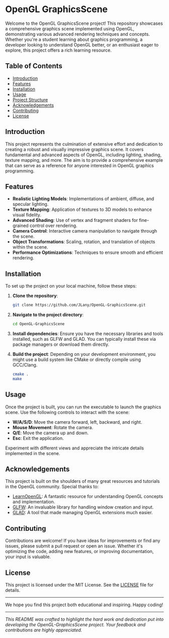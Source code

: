 # OpenGL GraphicsScene

Welcome to the OpenGL GraphicsScene project! This repository showcases a comprehensive graphics scene implemented using OpenGL, demonstrating various advanced rendering techniques and concepts. Whether you're a student learning about graphics programming, a developer looking to understand OpenGL better, or an enthusiast eager to explore, this project offers a rich learning resource.

## Table of Contents

- [Introduction](#introduction)
- [Features](#features)
- [Installation](#installation)
- [Usage](#usage)
- [Project Structure](#project-structure)
- [Acknowledgements](#acknowledgements)
- [Contributing](#contributing)
- [License](#license)

## Introduction

This project represents the culmination of extensive effort and dedication to creating a robust and visually impressive graphics scene. It covers fundamental and advanced aspects of OpenGL, including lighting, shading, texture mapping, and more. The aim is to provide a comprehensive example that can serve as a reference for anyone interested in OpenGL graphics programming.

## Features

- **Realistic Lighting Models**: Implementations of ambient, diffuse, and specular lighting.
- **Texture Mapping**: Application of textures to 3D models to enhance visual fidelity.
- **Advanced Shading**: Use of vertex and fragment shaders for fine-grained control over rendering.
- **Camera Control**: Interactive camera manipulation to navigate through the scene.
- **Object Transformations**: Scaling, rotation, and translation of objects within the scene.
- **Performance Optimizations**: Techniques to ensure smooth and efficient rendering.

## Installation

To set up the project on your local machine, follow these steps:

1. **Clone the repository**:
    ```sh
    git clone https://github.com/JLany/OpenGL-GraphicsScene.git
    ```
2. **Navigate to the project directory**:
    ```sh
    cd OpenGL-GraphicsScene
    ```
3. **Install dependencies**:
    Ensure you have the necessary libraries and tools installed, such as GLFW and GLAD. You can typically install these via package managers or download them directly.

4. **Build the project**:
    Depending on your development environment, you might use a build system like CMake or directly compile using GCC/Clang.
    ```sh
    cmake .
    make
    ```

## Usage

Once the project is built, you can run the executable to launch the graphics scene. Use the following controls to interact with the scene:

- **W/A/S/D**: Move the camera forward, left, backward, and right.
- **Mouse Movement**: Rotate the camera.
- **Q/E**: Move the camera up and down.
- **Esc**: Exit the application.

Experiment with different views and appreciate the intricate details implemented in the scene.

<!--
## Project Structure

The repository is organized as follows:

- `src/`: Contains the source code files.
- `shaders/`: Directory for vertex and fragment shader programs.
- `textures/`: Stores texture images used in the project.
- `models/`: Includes 3D model files.
- `CMakeLists.txt`: Configuration file for building the project with CMake.
- `README.md`: Project documentation.
-->

## Acknowledgements

This project is built on the shoulders of many great resources and tutorials in the OpenGL community. Special thanks to:

- [LearnOpenGL](https://learnopengl.com/): A fantastic resource for understanding OpenGL concepts and implementation.
- [GLFW](https://www.glfw.org/): An invaluable library for handling window creation and input.
- [GLAD](https://glad.dav1d.de/): A tool that made managing OpenGL extensions much easier.

## Contributing

Contributions are welcome! If you have ideas for improvements or find any issues, please submit a pull request or open an issue. Whether it's optimizing the code, adding new features, or improving documentation, your input is valuable.

## License

This project is licensed under the MIT License. See the [LICENSE](LICENSE) file for details.

---

We hope you find this project both educational and inspiring. Happy coding!

---

*This README was crafted to highlight the hard work and dedication put into developing the OpenGL-GraphicsScene project. Your feedback and contributions are highly appreciated.*
